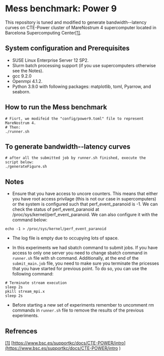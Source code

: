 # Mess benchmark: Power 9 


This repository is tuned and modified to generate bandwidth--latency curves on CTE-Power cluster of MareNostrum 4 supercomputer located in Barcelona Supercomputing Center[[1]](https://www.bsc.es/supportkc/docs/CTE-POWER/intro). 




## System configuration and Prerequisites

- SUSE Linux Enterprise Server 12 SP2.
- Slurm batch processing support (if you use supercomputers otherwise see the Notes).
- gcc 9.2.0
- Openmpi 4.1.2.
- Python 3.9.0 with following packages: matplotlib, toml, Pyarrow, and seaborn. 
 



## How to run the Mess benchmark 

```
# Fisrt, we modifeid the "config/power9.toml" file to represent MareNostrum 4. 
# Then: 
./runner.sh 
```


## To generate bandwidth--latency curves

```
# after all the submitted job by runner.sh finished, execute the script below:
./generateFigure.sh 
```






## Notes

- Ensure that you have access to uncore counters. This means that either you have root access privilage (this is not our case in supercomputers) or the system is configured such that perf_event_paranoid is -1. We can check the status of perf_event_paranoid at /proc/sys/kernel/perf_event_paranoid. We can also configure it with the command below: 

```
echo -1 > /proc/sys/kernel/perf_event_paranoid
```
- The log file is empty due to occupying lots of space.

- In this experiments we had sbatch command to submit jobs. If you have access to only one server you need to change sbatch command in `runner.sh` file with sh command. Additionally, at the end of the `submit_main.job` file, you need to make sure you terminate the pricesses that you have started for previous point. To do so, you can use the following command:
```
# Terminate stream execution 
sleep 2s
pkill stream_mpi.x
sleep 2s
```

- Before starting a new set of experiments remember to uncomment rm commands in `runner.sh` file to remove the results of the previous experiments. 


## Refrences

[[1]](https://www.bsc.es/supportkc/docs/CTE-POWER/intro ) [https://www.bsc.es/supportkc/docs/CTE-POWER/intro](https://www.bsc.es/supportkc/docs/CTE-POWER/intro ) 
